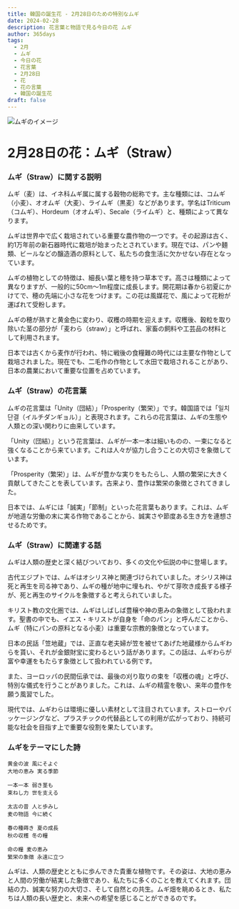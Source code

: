 ```yaml
---
title: 韓国の誕生花 - 2月28日のための特別なムギ
date: 2024-02-28
description: 花言葉と物語で見る今日の花 ムギ
author: 365days
tags:
  - 2月
  - ムギ
  - 今日の花
  - 花言葉
  - 2月28日
  - 花
  - 花の言葉
  - 韓国の誕生花
draft: false
---
```



![ムギのイメージ](https://cdn.pixabay.com/photo/2018/03/19/20/20/wheat-3241114_1280.jpg#center#center)


# 2月28日の花：ムギ（Straw）

### ムギ（Straw）に関する説明

ムギ（麦）は、イネ科ムギ属に属する穀物の総称です。主な種類には、コムギ（小麦）、オオムギ（大麦）、ライムギ（黒麦）などがあります。学名はTriticum（コムギ）、Hordeum（オオムギ）、Secale（ライムギ）と、種類によって異なります。

ムギは世界中で広く栽培されている重要な農作物の一つです。その起源は古く、約1万年前の新石器時代に栽培が始まったとされています。現在では、パンや麺類、ビールなどの醸造酒の原料として、私たちの食生活に欠かせない存在となっています。

ムギの植物としての特徴は、細長い葉と穂を持つ草本です。高さは種類によって異なりますが、一般的に50cm〜1m程度に成長します。開花期は春から初夏にかけてで、穂の先端に小さな花をつけます。この花は風媒花で、風によって花粉が運ばれて受粉します。

ムギの穂が熟すと黄金色に変わり、収穫の時期を迎えます。収穫後、穀粒を取り除いた茎の部分が「麦わら（straw）」と呼ばれ、家畜の飼料や工芸品の材料として利用されます。

日本では古くから麦作が行われ、特に戦後の食糧難の時代には主要な作物として栽培されました。現在でも、二毛作の作物として水田で栽培されることがあり、日本の農業において重要な位置を占めています。

### ムギ（Straw）の花言葉

ムギの花言葉は「Unity（団結）」「Prosperity（繁栄）」です。韓国語では「일치단결（イルチダンギョル）」と表現されます。これらの花言葉は、ムギの生態や人類との深い関わりに由来しています。

「Unity（団結）」という花言葉は、ムギが一本一本は細いものの、一束になると強くなることから来ています。これは人々が協力し合うことの大切さを象徴しています。

「Prosperity（繁栄）」は、ムギが豊かな実りをもたらし、人類の繁栄に大きく貢献してきたことを表しています。古来より、豊作は繁栄の象徴とされてきました。

日本では、ムギには「誠実」「節制」といった花言葉もあります。これは、ムギが地道な労働の末に実る作物であることから、誠実さや節度ある生き方を連想させるためです。

### ムギ（Straw）に関連する話

ムギは人類の歴史と深く結びついており、多くの文化や伝説の中に登場します。

古代エジプトでは、ムギはオシリス神と関連づけられていました。オシリス神は死と再生を司る神であり、ムギの種が地中に埋もれ、やがて芽吹き成長する様子が、死と再生のサイクルを象徴すると考えられていました。

キリスト教の文化圏では、ムギはしばしば豊穣や神の恵みの象徴として扱われます。聖書の中でも、イエス・キリストが自身を「命のパン」と呼んだことから、ムギ（特にパンの原料となる小麦）は重要な宗教的象徴となっています。

日本の民話「笠地蔵」では、正直な老夫婦が笠を被せてあげた地蔵様からムギわらを貰い、それが金銀財宝に変わるという話があります。この話は、ムギわらが富や幸運をもたらす象徴として扱われている例です。

また、ヨーロッパの民間伝承では、最後の刈り取りの束を「収穫の魂」と呼び、特別な儀式を行うことがありました。これは、ムギの精霊を敬い、来年の豊作を願う風習でした。

現代では、ムギわらは環境に優しい素材として注目されています。ストローやパッケージングなど、プラスチックの代替品としての利用が広がっており、持続可能な社会を目指す上で重要な役割を果たしています。

### ムギをテーマにした詩

    黄金の波 風にそよぐ
    大地の恵み 実る季節
    
    一本一本 弱き茎も
    束ねし力 世を支える
    
    太古の昔 人と歩みし
    麦の物語 今に続く
    
    春の種蒔き 夏の成長
    秋の収穫 冬の糧
    
    命の糧 麦の恵み
    繁栄の象徴 永遠に立つ

ムギは、人類の歴史とともに歩んできた貴重な植物です。その姿は、大地の恵みと人間の労働が結実した象徴であり、私たちに多くのことを教えてくれます。団結の力、誠実な努力の大切さ、そして自然との共生。ムギ畑を眺めるとき、私たちは人類の長い歴史と、未来への希望を感じることができるのです。


